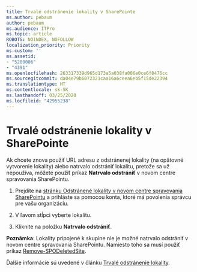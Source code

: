 ```yaml
---
title: Trvalé odstránenie lokality v SharePointe
ms.author: pebaum
author: pebaum
ms.audience: ITPro
ms.topic: article
ROBOTS: NOINDEX, NOFOLLOW
localization_priority: Priority
ms.custom: ''
ms.assetid:
- "5200006"
- "4391"
ms.openlocfilehash: 263317339d965d173a5a038fa006e0ce6f8476cc
ms.sourcegitcommit: da04e79b6072321caa16a6ceea6eb5f15de22394
ms.translationtype: HT
ms.contentlocale: sk-SK
ms.lasthandoff: 03/25/2020
ms.locfileid: "42955238"
---
```

# <a name="permanently-delete-a-site-in-sharepoint"></a>Trvalé odstránenie lokality v SharePointe

Ak chcete znova použiť URL adresu z odstránenej lokality (na opätovné vytvorenie lokality) alebo natrvalo odstrániť lokalitu, pretože sa už nepoužíva, môžete použiť príkaz **Natrvalo odstrániť** v novom centre spravovania SharePointu. 

1. Prejdite na [stránku Odstránené lokality v novom centre spravovania SharePointu](https://admin.microsoft.com/sharepoint?page=recycleBin&modern=true) a prihláste sa pomocou konta, ktoré má povolenia správcu pre vašu organizáciu. 

2. V ľavom stĺpci vyberte lokalitu. 

3. Kliknite na položku **Natrvalo odstrániť**. 

**Poznámka**: Lokality pripojené k skupine nie je možné natrvalo odstrániť v novom centre spravovania SharePointu. Namiesto toho sa musí použiť príkaz [Remove-SPODeletedSite](https://docs.microsoft.com/powershell/module/sharepoint-online/remove-spodeletedsite).  

Ďalšie informácie sú uvedené v článku [Trvalé odstránenie lokality](https://docs.microsoft.com/sharepoint/delete-site-collection#permanently-delete-a-site). 
